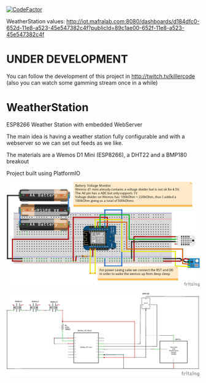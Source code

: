 [![CodeFactor](https://www.codefactor.io/repository/github/killercode/weatherstation/badge)](https://www.codefactor.io/repository/github/killercode/weatherstation)

WeatherStation values:
http://iot.mafralab.com:8080/dashboards/d184dfc0-652d-11e8-a523-45e547382c4f?publicId=89c1ae00-652f-11e8-a523-45e547382c4f

# UNDER DEVELOPMENT
You can follow the development of this project in http://twitch.tv/killercode (also you can watch some gamming stream once in a while)

# WeatherStation
ESP8266 Weather Station with embedded WebServer

The main idea is having a weather station fully configurable and with a webserver so we can set out feeds as we like.

The materials are a Wemos D1 Mini (ESP8266), a DHT22 and a BMP180 breakout

Project built using PlatformIO

![alt text](https://github.com/killercode/WeatherStation/blob/master/Schematic/weatherstation_breadboard.png?raw=true)

![alt text](https://github.com/killercode/WeatherStation/blob/master/Schematic/weatherstation_schematic.png?raw=true)

